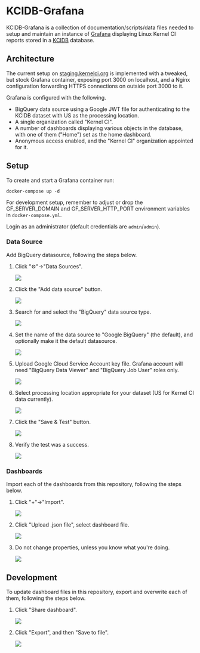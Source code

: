KCIDB-Grafana
=============
KCIDB-Grafana is a collection of documentation/scripts/data files needed to
setup and maintain an instance of [Grafana](https://grafana.com/) displaying
Linux Kernel CI reports stored in a
[KCIDB](https://github.com/kernelci/kcidb/) database.

Architecture
------------

The current setup on [staging.kernelci.org](https://staging.kernelci.org:3000)
is implemented with a tweaked, but stock Grafana container, exposing port 3000
on localhost, and a Nginx configuration forwarding HTTPS connections on
outside port 3000 to it.

Grafana is configured with the following.

* BigQuery data source using a Google JWT file for authenticating to the KCIDB
  dataset with US as the processing location.
* A single organization called "Kernel CI".
* A number of dashboards displaying various objects in the database, with one
  of them ("Home") set as the home dashboard.
* Anonymous access enabled, and the "Kernel CI" organization appointed for it.

Setup
-----
To create and start a Grafana container run:

    docker-compose up -d

For development setup, remember to adjust or drop the GF_SERVER_DOMAIN
and GF_SERVER_HTTP_PORT environment variables in `docker-compose.yml`.

Login as an administrator (default credentials are `admin`/`admin`).

### Data Source

Add BigQuery datasource, following the steps below.

1. Click "⚙️"->"Data Sources".

   ![](add_data_source_start.png)

2. Click the "Add data source" button.

   ![](add_data_source_click_button.png)

3. Search for and select the "BigQuery" data source type.

   ![](add_data_source_select_bigquery.png)

4. Set the name of the data source to "Google BigQuery" (the default), and
   optionally make it the default datasource.

   ![](add_data_source_set_name_and_make_default.png)

5. Upload Google Cloud Service Account key file. Grafana account will need
   "BigQuery Data Viewer" and "BigQuery Job User" roles only.

   ![](add_data_source_upload_key_file.png)

6. Select processing location appropriate for your dataset (US for Kernel CI
   data currently).

   ![](add_data_source_set_processing_location.png)

7. Click the "Save & Test" button.

   ![](add_data_source_save_and_test.png)

8. Verify the test was a success.

   ![](add_data_source_check_success.png)

### Dashboards

Import each of the dashboards from this repository, following the steps below.

1. Click "+"->"Import".

   ![](import_dashboard_start.png)

2. Click "Upload .json file", select dashboard file.

   ![](import_dashboard_upload_json.png)

3. Do not change properties, unless you know what you're doing.

   ![](import_dashboard_set_properties.png)

Development
-----------
To update dashboard files in this repository, export and overwrite each of
them, following the steps below.

1. Click "Share dashboard".

   ![](export_dashboard_start.png)

2. Click "Export", and then "Save to file".

   ![](export_dashboard_save_to_file.png)

